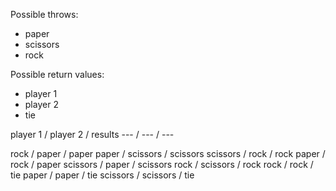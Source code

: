 
Possible throws:
- paper
- scissors
- rock
 
 Possible return values:
 - player 1
 - player 2
 - tie


player 1 / player 2 / results
--- / --- / ---

rock / paper / paper
paper / scissors / scissors
scissors / rock / rock
paper / rock / paper
scissors / paper / scissors
rock / scissors / rock
rock / rock / tie
paper / paper / tie
scissors / scissors / tie





